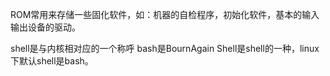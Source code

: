 ROM常用来存储一些固化软件，如：机器的自检程序，初始化软件，基本的输入输出设备的驱动。



shell是与内核相对应的一个称呼
bash是BournAgain Shell是shell的一种，linux下默认shell是bash。